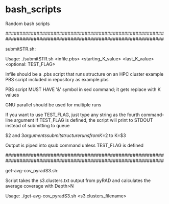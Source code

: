 # bash_scripts
Random bash scripts

################################################################################################################

submitSTR.sh: 

Usage: ./submitSTR.sh <infile.pbs> <starting_K_value> <last_K_value> <optional: TEST_FLAG>

Infile should be a .pbs script that runs structure on an HPC cluster
example PBS script included in repository as example.pbs

PBS script MUST HAVE '&' symbol in sed command; it gets replace with K values

GNU parallel should be used for multiple runs

If you want to use TEST_FLAG, just type any string as the fourth command-line argument If TEST_FLAG is 
defined, the script will print to STDOUT instead of submitting to queue

$2 and $3 arguments submit structure runs from K=$2 to K=$3

Output is piped into qsub command unless TEST_FLAG is defined

################################################################################################################

get-avg-cov_pyradS3.sh:

Script takes the s3.clusters.txt output from pyRAD and calculates the average coverage with Depth>N

Usage: ./get-avg-cov_pyradS3.sh <s3.clusters_filename> <outfile>

